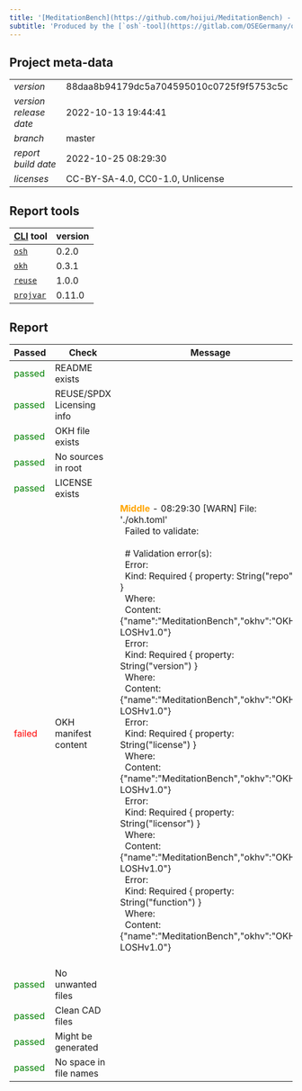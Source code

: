 ```yaml
---
title: '[MeditationBench](https://github.com/hoijui/MeditationBench) - [OSH](https://en.wikipedia.org/wiki/Open-source_hardware) quality report'
subtitle: 'Produced by the [`osh`-tool](https://gitlab.com/OSEGermany/osh-tool/)'
---
```


## Project meta-data

| | |
| --- | -------- |
| _version_ | 88daa8b94179dc5a704595010c0725f9f5753c5c |
| _version release date_ | 2022-10-13 19:44:41 |
| _branch_ | master |
| _report build date_ | 2022-10-25 08:29:30 |
| _licenses_ | CC-BY-SA-4.0, CC0-1.0, Unlicense |

## Report tools

| [CLI](https://en.wikipedia.org/wiki/Command-line_interface) tool | version |
| --- | -------- |
| [`osh`](https://gitlab.com/OSEGermany/osh-tool/) | 0.2.0 |
| [`okh`](https://github.com/OPEN-NEXT/LOSH-OKH-tool) | 0.3.1 |
| [`reuse`](https://github.com/fsfe/reuse-tool/) | 1.0.0 |
| [`projvar`](https://github.com/hoijui/projvar/) | 0.11.0 |

## Report

| Passed | Check | Message |
| - | --- | ----- |
| <font color="green">passed</font> | README exists |  |
| <font color="green">passed</font> | REUSE/SPDX Licensing info |  |
| <font color="green">passed</font> | OKH file exists |  |
| <font color="green">passed</font> | No sources in root |  |
| <font color="green">passed</font> | LICENSE exists |  |
| <font color="red">failed</font> | OKH manifest content | <font color="orange">__Middle__</font> - 08:29:30 [WARN] File: './okh.toml' <br>&nbsp;    Failed to validate: <br>&nbsp;     <br>&nbsp;    # Validation error(s): <br>&nbsp;    Error: <br>&nbsp;    	Kind:    Required { property: String("repo") } <br>&nbsp;    	Where:    <br>&nbsp;    	Content: {"name":"MeditationBench","okhv":"OKH-LOSHv1.0"} <br>&nbsp;    Error: <br>&nbsp;    	Kind:    Required { property: String("version") } <br>&nbsp;    	Where:    <br>&nbsp;    	Content: {"name":"MeditationBench","okhv":"OKH-LOSHv1.0"} <br>&nbsp;    Error: <br>&nbsp;    	Kind:    Required { property: String("license") } <br>&nbsp;    	Where:    <br>&nbsp;    	Content: {"name":"MeditationBench","okhv":"OKH-LOSHv1.0"} <br>&nbsp;    Error: <br>&nbsp;    	Kind:    Required { property: String("licensor") } <br>&nbsp;    	Where:    <br>&nbsp;    	Content: {"name":"MeditationBench","okhv":"OKH-LOSHv1.0"} <br>&nbsp;    Error: <br>&nbsp;    	Kind:    Required { property: String("function") } <br>&nbsp;    	Where:    <br>&nbsp;    	Content: {"name":"MeditationBench","okhv":"OKH-LOSHv1.0"} <br>&nbsp;     |
| <font color="green">passed</font> | No unwanted files |  |
| <font color="green">passed</font> | Clean CAD files |  |
| <font color="green">passed</font> | Might be generated |  |
| <font color="green">passed</font> | No space in file names |  |
